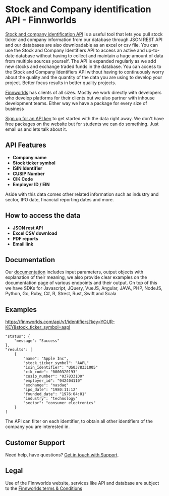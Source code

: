 
<h1>Stock and Company identification API - Finnworlds</h1>

<p><a href="https://finnworlds.com/finance-data/stock-and-company-identification-numbers-api/">Stock and company identification API</a> 
is a useful tool that lets you pull stock ticker and company information from our database through JSON REST API and our databases are also downloadable as an excel or csv file.
You can use the Stock and Company Identifiers API to access an active and up-to-date database without having to collect and maintain a huge amount of data from multiple sources yourself. 
The API is expanded regularly as we add new stocks and exchange traded funds in the database. 
You can access to the Stock and Company Identifiers API without having to continuously worry about the quality and the quantity of the data you are using to develop your project. 
Better focus results in better quality projects.</p>

<p><a href="https://finnworlds.com/">Finnworlds</a> has clients of all sizes. Mostly we work directly with developers who develop platforms for their clients but we also partner with inhouse development teams. Either way we have a package for every size of business</p>




<p><a href="https://finnworlds.com/pricing">Sign up for an API key</a> to get started with the data right away. We don't have free packages on the website but for students we can do something. Just email us and lets talk about it.</p>



<h2>API Features</h2>



<ul><li><strong>Company name</strong></li>
<li><strong>Stock ticker symbol</strong></li>
<li><strong>ISIN Identifier</strong></li>
<li><strong>CUSIP Number</strong></li>
<li><strong>CIK Code</strong></li>
<li><strong>Employer ID / EIN</strong></li></ul>

Aside with this data comes other related information such as industry and sector, IPO date, financial reporting dates and more.

<h2>How to access the data</h2>



<ul><li><strong>JSON rest API</strong></li><li><strong>Excel CSV download</strong></li><li><strong>PDF reports</strong></li><li><strong>Email link</strong></li></ul>



<h2>Documentation</h2>



Our <a href="https://finnworlds.com/documentation">documentation</a> includes input parameters, output objects with explanation of their meaning, we also provide clear examples on the documentation page of various endpoints and their output. On top of this we have SDKs for Javascript, JQuery, VueJS, Angular, JAVA, PHP, NodeJS, Python, Go, Ruby, C#, R, Strest, Rust, Swift and Scala</p>


<h2>Examples</h2>




<p><a href="https://finnworlds.com/documentation">https://finnworlds.com/api/v1/identifiers?key=YOUR-KEY&stock_ticker_symbol=aapl</a></p>



    "status": {
        "message": "Success"
    },
    "results": [
        {
            "name": "Apple Inc",
            "stock_ticker_symbol": "AAPL"
            "isin_identifier": "US0378331005"
            "cik_code": "0000320193"
            "cusip_number": "037833100"
            "employer_id": "942404110"
            "exchange": "nasdaq"
            "ipo_date": "1980:11:12"
            "founded_date": "1976:04:01"
            "industry": "technology"
            "sector": "consumer electronics"
        }
    [


The API can filter on each identifier, to obtain all other identifiers of the company you are interested in.



<h2>Customer Support</h2>

<p>Need help, have questions? <a href="mailto:support@finnworlds.com">Get in touch with Support</a>.</p>

<h2>Legal</h2>

<p>Use of the Finnworlds website, services like API and database are subject to the&nbsp;<a href="https://finnworlds.com/legal/terms-and-conditions-on-finnworlds-data/">Finnworlds terms &amp; Conditions</a></p>
